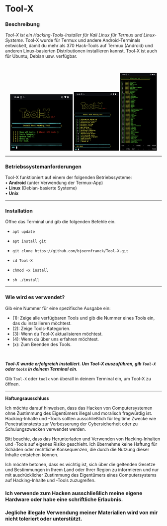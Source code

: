 ﻿# Tool-X

### Beschreibung

*Tool-X ist ein Hacking-Tools-Installer für Kali Linux für Termux und Linux-Systeme.*
Tool-X wurde für Termux und andere Android-Terminals entwickelt, damit du mehr als 370 Hack-Tools auf Termux (Android) und anderen Linux-basierten Distributionen installieren kannst. Tool-X ist auch für Ubuntu, Debian usw. verfügbar.

<br>
<p align="center">
<img width="40%" src="core/Tool-X.png"/>
<img width="28.8%" src="core/Tool-X_Cat.png"/>
<img width="23.4%" src="core/Tool-X_Tools.png"/>
</p>

------------------------------------------------------------------------

### Betriebssystemanforderungen

Tool-X funktioniert auf einem der folgenden Betriebssysteme:<br>
• **Android** (unter Verwendung der Termux-App) <br>
• **Linux** (Debian-basierte Systeme) <br>
• **Unix**

------------------------------------------------------------------------

### Installation

Öffne das Terminal und gib die folgenden Befehle ein.

* `apt update`

* `apt install git`

* `git clone https://github.com/bjoernfranck/Tool-X.git`

* `cd Tool-X`

* `chmod +x install`

* `sh ./install`

------------------------------------------------------------------------

### Wie wird es verwendet?

Gib eine Nummer für eine spezifische Ausgabe ein:
- (1): Zeige alle verfügbaren Tools und gib die Nummer eines Tools ein, das du installieren möchtest.
- (2): Zeige Tools-Kategorien.
- (3): Wenn du Tool-X aktualisieren möchtest.
- (4): Wenn du über uns erfahren möchtest.
- (x): Zum Beenden des Tools.

<br/>

***Tool-X wurde erfolgreich installiert. Um Tool-X auszuführen, gib `Tool-X` oder `toolx` in deinem Terminal ein.***

Gib `Tool-X` oder `toolx`  von überall in deinem Terminal ein, um Tool-X zu öffnen.

------------------------------------------------------------------------

**Haftungsausschluss**

Ich möchte darauf hinweisen, dass das Hacken von Computersystemen ohne Zustimmung des Eigentümers illegal und moralisch fragwürdig ist. Hacking-Inhalte und -Tools sollten ausschließlich für legitime Zwecke wie Penetrationstests zur Verbesserung der Cybersicherheit oder zu Schulungszwecken verwendet werden.

Bitt beachte, dass das Herunterladen und Verwenden von Hacking-Inhalten und -Tools auf eigenes Risiko geschieht. Ich übernehme keine Haftung für Schäden oder rechtliche Konsequenzen, die durch die Nutzung dieser Inhalte entstehen können.

Ich möchte betonen, dass es wichtig ist, sich über die geltenden Gesetze und Bestimmungen in Ihrem Land oder Ihrer Region zu informieren und nur mit ausdrücklicher Zustimmung des Eigentümers eines Computersystems auf Hacking-Inhalte und -Tools zuzugreifen.
### Ich verwende zum Hacken ausschließlich meine eigene Hardware oder habe eine schriftliche Erlaubnis. ###
### Jegliche illegale Verwendung meiner Materialien wird von mir nicht toleriert oder unterstützt. ###

